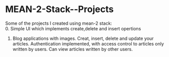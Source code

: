 # MEAN-2-Stack--Projects
Some of the projects I created using mean-2 stack:
<br>
0. Simple UI which implements create,delete and insert opertions
1. Blog applications with images. Creat, insert, delete and update your articles. Authentication implemented, with access control to articles only written by users. Can view articles written by other users.

